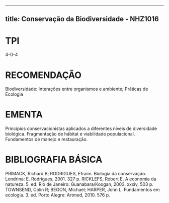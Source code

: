 
---
title: Conservação da Biodiversidade - NHZ1016 
---

# TPI

4-0-4

# RECOMENDAÇÃO

Biodiversidade: Interações entre organismos e ambiente; Práticas de Ecologia

# EMENTA

Princípios conservacionistas aplicados a diferentes níveis de diversidade biológica. Fragmentação de hábitat e viabilidade populacional. Fundamentos de manejo e restauração.

# BIBLIOGRAFIA BÁSICA

PRIMACK, Richard B; RODRIGUES, Efraim. Biologia da conservação. Londrina: E. Rodrigues, 2001. 327 p.
RICKLEFS, Robert E. A economia da natureza. 5. ed. Rio de Janeiro: Guanabara/Koogan, 2003. xxxiv, 503 p.
TOWNSEND, Colin R; BEGON, Michael; HARPER, John L. Fundamentos em ecologia. 3. ed. Porto Alegre: Artmed, 2010. 576 p.
        